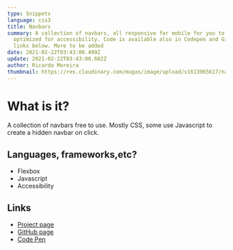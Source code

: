 ```yaml
---
type: Snippets
language: css3
title: Navbars
summary: A collection of navbars, all responsive for mobile for you to use and
  optimized for accessibility. Code is available also in Codepen and Github. All
  links below. More to be added
date: 2021-02-22T03:43:00.499Z
update: 2021-02-22T03:43:00.602Z
author: Ricardo Moreira
thumbnail: https://res.cloudinary.com/mugas/image/upload/v1613965617/navbar_tdnpvz.png
---
```

# **What is it?**

A collection of navbars free to use. Mostly CSS, some use Javascript to create a hidden navbar on click.

## Languages, frameworks,etc?

* Flexbox
* Javascript
* Accessibility

## Links

* [Project page](https://gsnavbar.netlify.app/)
* [GitHub page](https://github.com/mugas/snippets/tree/main/Navbar)
* [Code Pen](https://codepen.io/mugas/pen/RwoLKBm)

